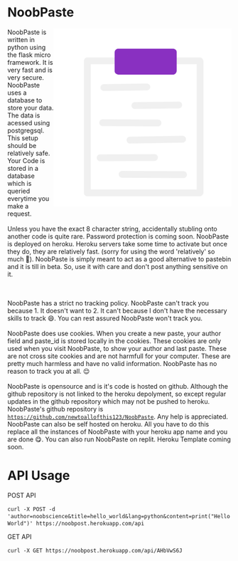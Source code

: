 # NoobPaste
<img src="paste/static/assets/icons/icon.png" alt="NoobPaste Image" width=400px align="right">
NoobPaste is written in python using the flask micro framework. It is very fast and is very secure. 
NoobPaste uses a database to store your data. The data is acessed using postgregsql. 
This setup should be relatively safe. Your Code is stored in a database which is queried everytime you make a request. 
<br><br>
Unless you have the exact 8 character string, accidentally stubling onto another code is quite rare. Password protection is coming soon. 
NoobPaste is deployed on heroku. Heroku servers take some time to activate but once they do, they are relatively fast. (sorry for using the word 'relatively' so much 🙂). 
NoobPaste is simply meant to act as a good alternative to pastebin and it is till in beta. So, use it with care and don't post anything sensitive on it.

<br><br>
NoobPaste has a strict no tracking policy. NoobPaste can't track you because 1. It doesn't want to 2. It can't because I don't have the necessary skills to track 😄. You can rest assured NoobPaste won't track you.
<br><br>
NoobPaste does use cookies. When you create a new paste, your author field and paste_id is stored locally in the cookies. These cookies are only used when you visit NoobPaste, to show your author and last paste. These are not cross site cookies and are not harmfull for your computer. These are pretty much harmless and have no valid information. NoobPaste has no reason to track you at all. 😌
<br><br>
NoobPaste is opensource and is it's code is hosted on github. Although the github repository is not linked to the heroku depolyment, so except regular updates in the github repository which may not be pushed to heroku. NoobPaste's github repository is <code>https://github.com/newtoallofthis123/NoobPaste</code>. Any help is appreciated. NoobPaste can also be self hosted on heroku. All you have to do this replace all the instances of NoobPaste with your heroku app name and you are done 😋. You can also run NoobPaste on replit. Heroku Template coming soon.

# API Usage

POST API

``` shell
curl -X POST -d 'author=noobscience&title=hello_world&lang=python&content=print("Hello World")' https://noobpost.herokuapp.com/api
```

GET API

``` shell
curl -X GET https://noobpost.herokuapp.com/api/AHbVwS6J
```
